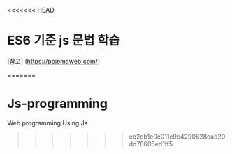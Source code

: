 <<<<<<< HEAD
# ES6 기준 js 문법 학습

[참고] (https://poiemaweb.com/)

=======
# Js-programming
Web programming Using Js
>>>>>>> eb2eb1e0c011c9e4290828eab20dd78605ed1ff5
